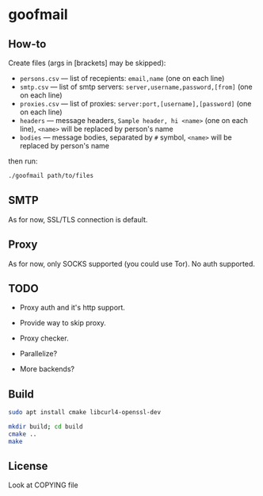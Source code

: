 # goofmail

## How-to

Create files (args in \[brackets\] may be skipped):

 * `persons.csv` — list of recepients: `email,name` (one on each line)
 * `smtp.csv` — list of smtp servers: `server,username,password,[from]` (one on each line)
 * `proxies.csv` — list of proxies: `server:port,[username],[password]` (one on each line)
 * `headers` — message headers, `Sample header, hi <name>` (one on each line), `<name>` will be replaced by person's name
 * `bodies` — message bodies, separated by `#` symbol, `<name>` will be replaced by person's name

then run:
```bash
./goofmail path/to/files
```

## SMTP

As for now, SSL/TLS connection is default.

## Proxy

As for now, only SOCKS supported (you could use Tor). No auth supported.

## TODO

- Proxy auth and it's http support.

- Provide way to skip proxy.

- Proxy checker.

- Parallelize?

- More backends?

## Build

```bash
sudo apt install cmake libcurl4-openssl-dev

mkdir build; cd build
cmake ..
make
```

## License

Look at COPYING file

